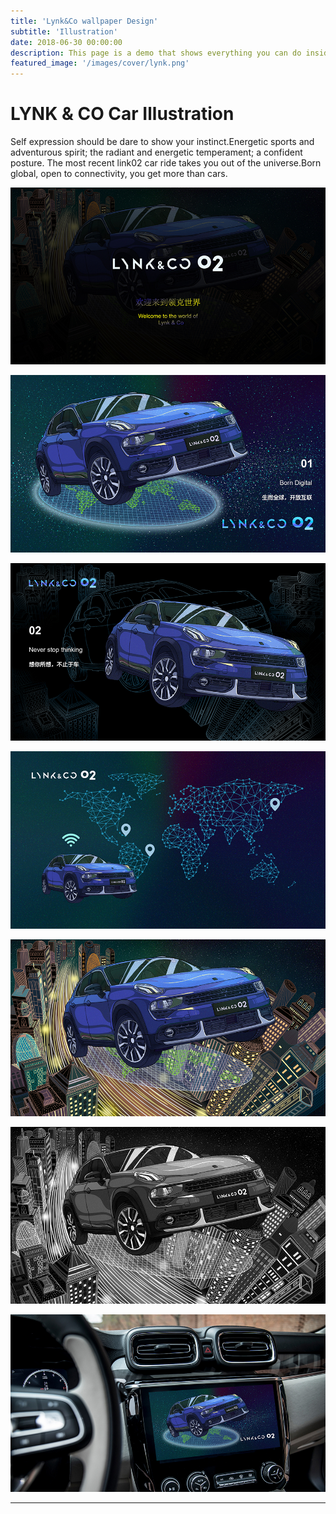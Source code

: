 ```yaml
---
title: 'Lynk&Co wallpaper Design'
subtitle: 'Illustration'
date: 2018-06-30 00:00:00
description: This page is a demo that shows everything you can do inside portfolio and blog posts.
featured_image: '/images/cover/lynk.png'
---
```




# LYNK & CO Car Illustration

Self expression should be dare to show your instinct.Energetic sports and adventurous spirit; the radiant and energetic temperament; a confident posture. The most recent link02 car ride takes you out of the universe.Born global, open to connectivity, you get more than cars.


![](/images/lynk/1.jpg)

![](/images/lynk/2.jpg)

![](/images/lynk/3.jpg)

![](/images/lynk/5.jpg)

![](/images/lynk/4.jpg)

![](/images/lynk/sketch.jpg)

![](/images/lynk/inner.jpg)

---
